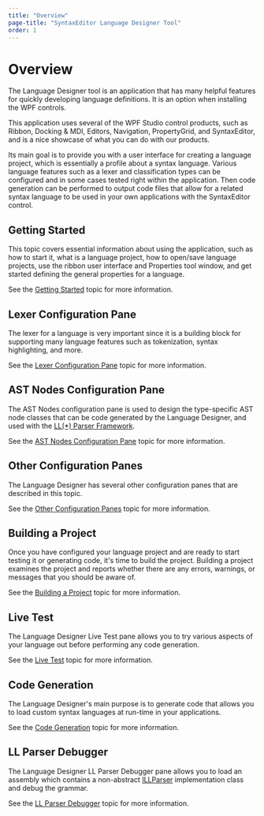 ```yaml
---
title: "Overview"
page-title: "SyntaxEditor Language Designer Tool"
order: 1
---
```

# Overview

The Language Designer tool is an application that has many helpful features for quickly developing language definitions.  It is an option when installing the WPF controls.

This application uses several of the WPF Studio control products, such as Ribbon, Docking & MDI, Editors, Navigation, PropertyGrid, and SyntaxEditor, and is a nice showcase of what you can do with our products.

Its main goal is to provide you with a user interface for creating a language project, which is essentially a profile about a syntax language.  Various language features such as a lexer and classification types can be configured and in some cases tested right within the application.  Then code generation can be performed to output code files that allow for a related syntax language to be used in your own applications with the SyntaxEditor control.

## Getting Started

This topic covers essential information about using the application, such as how to start it, what is a language project, how to open/save language projects, use the ribbon user interface and Properties tool window, and get started defining the general properties for a language.

See the [Getting Started](getting-started.md) topic for more information.

## Lexer Configuration Pane

The lexer for a language is very important since it is a building block for supporting many language features such as tokenization, syntax highlighting, and more.

See the [Lexer Configuration Pane](lexer-config-pane.md) topic for more information.

## AST Nodes Configuration Pane

The AST Nodes configuration pane is used to design the type-specific AST node classes that can be code generated by the Language Designer, and used with the [LL(*) Parser Framework](../ll-parser-framework/index.md).

See the [AST Nodes Configuration Pane](ast-nodes-config-pane.md) topic for more information.

## Other Configuration Panes

The Language Designer has several other configuration panes that are described in this topic.

See the [Other Configuration Panes](other-config-panes.md) topic for more information.

## Building a Project

Once you have configured your language project and are ready to start testing it or generating code, it's time to build the project.  Building a project examines the project and reports whether there are any errors, warnings, or messages that you should be aware of.

See the [Building a Project](building-a-project.md) topic for more information.

## Live Test

The Language Designer Live Test pane allows you to try various aspects of your language out before performing any code generation.

See the [Live Test](live-test.md) topic for more information.

## Code Generation

The Language Designer's main purpose is to generate code that allows you to load custom syntax languages at run-time in your applications.

See the [Code Generation](code-generation.md) topic for more information.

## LL Parser Debugger

The Language Designer LL Parser Debugger pane allows you to load an assembly which contains a non-abstract [ILLParser](xref:ActiproSoftware.Text.Parsing.LLParser.ILLParser) implementation class and debug the grammar.

See the [LL Parser Debugger](ll-parser-debugger.md) topic for more information.
